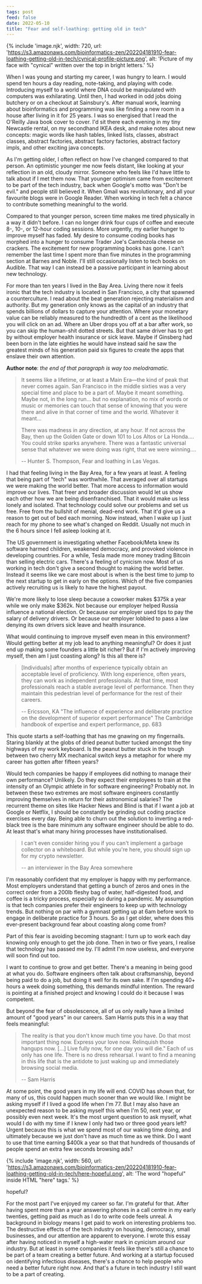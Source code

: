 ```yaml
---
tags: post
feed: false
date: 2022-05-10
title: "Fear and self-loathing: getting old in tech"
---
```


{% include 'image.njk',
  width: 720,
	url: 'https://s3.amazonaws.com/bioinformatics-zen/202204181910-fear-loathing-getting-old-in-tech/cynical-profile-picture.png',
	alt: 'Picture of my face with "cynical" written over the top in bright letters.' %}

When I was young and starting my career, I was hungry to learn. I would spend
ten hours a day reading, note-taking, and playing with code. Introducing myself
to a world where DNA could be manipulated with computers was exhilarating.
Until then, I had worked in odd jobs doing butchery or on a checkout at
Sainsbury's. After manual work, learning about bioinformatics and programming
was like finding a new room in a house after living in it for 25 years. I was
so energised that I read the O'Reilly Java book cover to cover. I'd sit there
each evening in my tiny Newcastle rental, on my secondhand IKEA desk, and make
notes about new concepts: magic words like hash tables, linked lists, classes,
abstract classes, abstract factories, abstract factory factories, abstract
factory impls, and other exciting java concepts.

As I'm getting older, I often reflect on how I've changed compared to that
person. An optimistic younger me now feels distant, like looking at your
reflection in an old, cloudy mirror. Someone who feels like I'd have little to
talk about if I met them now. That younger optimism came from excitement to be
part of the tech industry, back when Google's motto was "Don't be evil." and
people still believed it. When Gmail was revolutionary, and all your favourite
blogs were in Google Reader. When working in tech felt a chance to contribute
something meaningful to the world.

Compared to that younger person, screen time makes me tired physically in a way
it didn't before. I can no longer drink four cups of coffee and execute 8-,
10-, or 12-hour coding sessions. More urgently, my earlier hunger to improve
myself has faded. My desire to consume coding books has morphed into a hunger
to consume Trader Joe's Cambozola cheese on crackers. The excitement for new
programming books has gone. I can't remember the last time I spent more than
five minutes in the programming section at Barnes and Noble. I'll still
occasionally listen to tech books on Audible. That way I can instead be a
passive participant in learning about new technology.

For more than ten years I lived in the Bay Area. Living there now it feels
ironic that the tech industry is located in San Francisco, a city that spawned
a counterculture. I read about the beat generation rejecting materialism and
authority. But my generation only knows as the capital of an industry that
spends billions of dollars to capture your attention. Where your monetary value
can be reliably measured to the hundredth of a cent as the likelihood you will
click on an ad. Where an Uber drops you off at a bar after work, so you can
skip the human-shit dotted streets. But that same driver has to get by without
employer health insurance or sick leave. Maybe if Ginsberg had been born in the
late eighties he would have instead said he saw the greatest minds of his
generation paid six figures to create the apps that enslave their own
attention.

**Author note**: _the end of that paragraph is way too melodramatic._

> It seems like a lifetime, or at least a Main Era—the kind of peak that never
> comes again. San Francisco in the middle sixties was a very special time and
> place to be a part of. Maybe it meant something. Maybe not, in the long run…
> but no explanation, no mix of words or music or memories can touch that sense
> of knowing that you were there and alive in that corner of time and the
> world. Whatever it meant...
>
> There was madness in any direction, at any hour. If not across the Bay, then
> up the Golden Gate or down 101 to Los Altos or La Honda.… You could strike
> sparks anywhere. There was a fantastic universal sense that whatever we were
> doing was right, that we were winning.…
>
> -- Hunter S. Thompson, Fear and loathing in Las Vegas.

I had that feeling living in the Bay Area, for a few years at least. A feeling
that being part of "tech" was worthwhile. That averaged over all startups we
were making the world better. That more access to information would improve our
lives. That freer and broader discussion would let us show each other how we
are being disenfranchised. That it would make us less lonely and isolated. That
technology could solve our problems and set us free. Free from the bullshit of
menial, dead-end work. That it'd give us a reason to get out of bed each
morning. Now instead, when I wake up I just reach for my phone to see what's
changed on Reddit. Usually not much in the 6 hours since I fell asleep looking
at it.

The US government is investigating whether Facebook/Meta knew its software
harmed children, weakened democracy, and provoked violence in developing
countries. For a while, Tesla made more money trading Bitcoin than selling
electric cars. There's a feeling of cynicism now. Most of us working in tech
don't give a second thought to making the world better. Instead it seems like
we care most about is when is the best time to jump to the next startup to get
in early on the options. Which of the five companies actively recruiting us is
likely to have the highest payout.

We're more likely to lose sleep because a coworker makes $375k a year while we
only make $362k. Not because our employer helped Russia influence a national
election. Or because our employer used tips to pay the salary of delivery
drivers. Or because our employer lobbied to pass a law denying its own drivers
sick leave and health insurance.

What would continuing to improve myself even mean in this environment? Would
getting better at my job lead to anything meaningful? Or does it just end up
making some founders a little bit richer? But if I'm actively improving myself,
then am I just coasting along? Is this all there is?

> [Individuals] after months of experience typically obtain an acceptable level
> of proficiency. With long experience, often years, they can work as independent
> professionals. At that time, most professionals reach a stable average level of
> performance. Then they maintain this pedestrian level of performance for the
> rest of their careers.
>
> -- Ericsson, KA "The influence of experience and deliberate practice on the
> development of superior expert performance" The Cambridge handbook of
> expertise and expert performance, pp. 683

This quote starts a self-loathing that has me gnawing on my fingernails.
Staring blankly at the globs of dried peanut butter tucked amongst the tiny
highways of my work keyboard. Is the peanut butter stuck in the trough between
two cherry MX mechanical switch keys a metaphor for where my career has gotten
after fifteen years?

Would tech companies be happy if employees did nothing to manage their own
performance? Unlikely. Do they expect their employees to train at the intensity
of an Olympic athlete in for software engineering? Probably not. In between
these two extremes are most software engineers constantly improving themselves
in return for their astronomical salaries? The recurrent theme on sites like
Hacker News and Blind is that if I want a job at Google or Netflix, I should be
constantly be grinding out coding practice exercises every day. Being able to
churn out the solution to inverting a red-black tree is the bare minimum any
software engineer should be able to do. At least that's what many hiring
processes have institutionalised.

> I can't even consider hiring you if you can't implement a garbage collector
> on a whiteboard. But while you're here, you should sign up for my crypto
> newsletter.
>
> -- an interviewer in the Bay Area somewhere

I'm reasonably confident that my employer is happy with my performance. Most
employers understand that getting a bunch of zeros and ones in the correct
order from a 200lb fleshy bag of water, half-digested food, and coffee is a
tricky process, especially so during a pandemic. My assumption is that tech
companies prefer their engineers to keep up with technology trends. But nothing
on par with a gymnast getting up at 6am before work to engage in deliberate
practice for 3 hours. So as I get older, where does this ever-present
background fear about coasting along come from?

Part of this fear is avoiding becoming stagnant: I turn up to work each day
knowing only enough to get the job done. Then in two or five years, I realise
that technology has passed me by. I'll admit I'm now useless, and everyone will
soon find out too.

I want to continue to grow and get better. There's a meaning in being good at
what you do. Software engineers often talk about craftsmanship, beyond being
paid to do a job, but doing it well for its own sake. If I'm spending 40+ hours
a week doing something, this demands mindful intention. The reward is pointing
at a finished project and knowing I could do it because I was competent.

But beyond the fear of obsolescence, all of us only really have a limited
amount of "good years" in our careers. Sam Harris puts this in a way that feels
meaningful:

> The reality is that you don't know much time you have. Do that most important
> thing now. Express your love now. Relinquish those hangups now. [...] Live
> fully now, for one day you will die." Each of us only has one life. There is
> no dress rehearsal. I want to find a meaning in this life that is the
> antidote to just waking up and immediately browsing social media.
>
> -- Sam Harris

At some point, the good years in my life will end. COVID has shown that, for
many of us, this could happen much sooner than we would like. I might be asking
myself if I lived a good life when I'm 77. But I may also have an unexpected
reason to be asking myself this when I'm 50, next year, or possibly even next
week. It's the most urgent question to ask myself, what would I do with my time
if I knew I only had two or three good years left? Urgent because this is what
we spend most of our waking time doing, and ultimately because we just don't
have as much time as we think. Do I want to use that time earning $400k a year
so that that hundreds of thousands of people spend an extra few seconds
browsing ads?

{% include 'image.njk',
  width: 560,
	url: 'https://s3.amazonaws.com/bioinformatics-zen/202204181910-fear-loathing-getting-old-in-tech/here-hopeful.png',
	alt: 'The word "hopeful" inside HTML "here" tags.' %}

<here>
	hopeful?
</here>

For the most part I've enjoyed my career so far. I'm grateful for that. After
having spent more than a year answering phones in a call centre in my early
twenties, getting paid as much as I do to write code feels unreal. A background
in biology means I get paid to work on interesting problems too. The
destructive effects of the tech industry on housing, democracy, small
businesses, and our attention are apparent to everyone. I wrote this essay
after having noticed in myself a high-water mark in cynicism around our
industry. But at least in some companies it feels like there's still a chance
to be part of a team creating a better future. And working at a startup focused
on identifying infectious diseases, there's a chance to help people who need a
better future right now. And that's a future in tech industry I still want to
be a part of creating.
